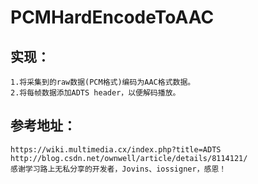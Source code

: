 # PCMHardEncodeToAAC
## 实现：
    1.将采集到的raw数据(PCM格式)编码为AAC格式数据。
    2.将每帧数据添加ADTS header，以便解码播放。

## 参考地址：
    https://wiki.multimedia.cx/index.php?title=ADTS
    http://blog.csdn.net/ownwell/article/details/8114121/
    感谢学习路上无私分享的开发者，Jovins、iossigner，感恩！
